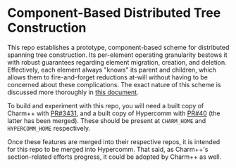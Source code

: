 
# Component-Based Distributed Tree Construction 
This repo establishes a prototype, component-based scheme for distributed spanning tree construction. Its per-element operating granularity bestows it with robust guarantees regarding element migration, creation, and deletion. Effectively, each element always "knows" its parent and children, which allows them to fire-and-forget reductions at-will without having to be concerned about these complications. The exact nature of this scheme is discussed more thoroughly in [this document](https://docs.google.com/document/d/1hv-9qm1dXR8R1VJXgtyFHuhTUoa_izrm-jDXPqqkpas/edit#).

To build and experiment with this repo, you will need a built copy of Charm++ with [PR#3431](https://github.com/UIUC-PPL/charm/pull/3431), and a built copy of Hypercomm with [PR#40](https://github.com/jszaday/hypercomm/pull/40) (the latter has been merged). These should be present at `CHARM_HOME` and `HYPERCOMM_HOME` respectively.

Once these features are merged into their respective repos, it is intended for this repo to be merged into Hypercomm. That said, as Charm++'s section-related efforts progress, it could be adopted by Charm++ as well.
